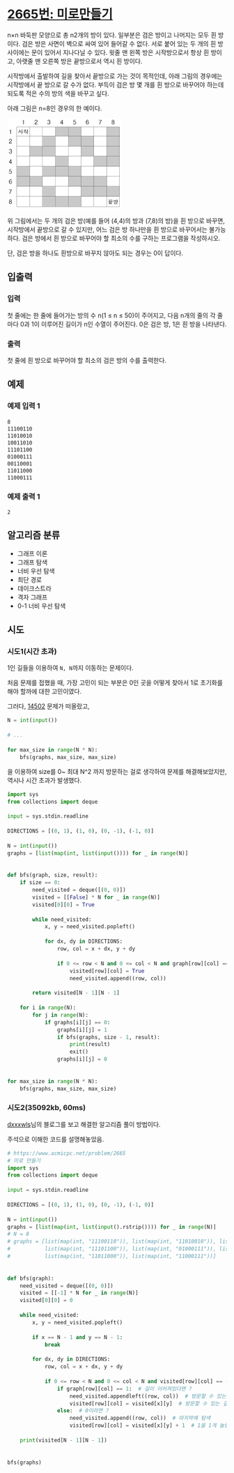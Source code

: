 # [2665번: 미로만들기](https://www.acmicpc.net/problem/2665)

n×n 바둑판 모양으로 총 n2개의 방이 있다. 일부분은 검은 방이고 나머지는 모두 흰 방이다. 검은 방은 사면이 벽으로 싸여 있어 들어갈 수 없다. 서로 붙어 있는 두 개의 흰 방 사이에는 문이 있어서 지나다닐 수
있다. 윗줄 맨 왼쪽 방은 시작방으로서 항상 흰 방이고, 아랫줄 맨 오른쪽 방은 끝방으로서 역시 흰 방이다.

시작방에서 출발하여 길을 찾아서 끝방으로 가는 것이 목적인데, 아래 그림의 경우에는 시작방에서 끝 방으로 갈 수가 없다. 부득이 검은 방 몇 개를 흰 방으로 바꾸어야 하는데 되도록 적은 수의 방의 색을 바꾸고 싶다.

아래 그림은 n=8인 경우의 한 예이다.

![img.png](images/2665.png)

위 그림에서는 두 개의 검은 방(예를 들어 (4,4)의 방과 (7,8)의 방)을 흰 방으로 바꾸면, 시작방에서 끝방으로 갈 수 있지만, 어느 검은 방 하나만을 흰 방으로 바꾸어서는 불가능하다. 검은 방에서 흰 방으로
바꾸어야 할 최소의 수를 구하는 프로그램을 작성하시오.

단, 검은 방을 하나도 흰방으로 바꾸지 않아도 되는 경우는 0이 답이다.

## 입출력

### 입력

첫 줄에는 한 줄에 들어가는 방의 수 n(1 ≤ n ≤ 50)이 주어지고, 다음 n개의 줄의 각 줄마다 0과 1이 이루어진 길이가 n인 수열이 주어진다. 0은 검은 방, 1은 흰 방을 나타낸다.

### 출력

첫 줄에 흰 방으로 바꾸어야 할 최소의 검은 방의 수를 출력한다.

## 예제

### 예제 입력 1

```text
8
11100110
11010010
10011010
11101100
01000111
00110001
11011000
11000111
```

### 예제 출력 1

```text
2
```

## 알고리즘 분류

- 그래프 이론
- 그래프 탐색
- 너비 우선 탐색
- 최단 경로
- 데이크스트라
- 격자 그래프
- 0-1 너비 우선 탐색

## 시도

### 시도1(시간 초과)

1인 길들을 이용하여 `N, N`까지 이동하는 문제이다.

처음 문제를 접했을 때, 가장 고민이 되는 부분은 0인 곳을 어떻게 찾아서 1로 초기화를 해야 할까에 대한 고민이였다.

그러다, [14502](./baekjoon_14502.md) 문제가 떠올랐고,  

```python
N = int(input())

# ...

for max_size in range(N * N):
    bfs(graphs, max_size, max_size)
```

을 이용하여 size를 0~ 최대 N^2 까지 방문하는 걸로 생각하여 문제를 해결해보았지만,
역시나 시간 초과가 발생했다.

```python
import sys
from collections import deque

input = sys.stdin.readline

DIRECTIONS = [(0, 1), (1, 0), (0, -1), (-1, 0)]

N = int(input())
graphs = [list(map(int, list(input()))) for _ in range(N)]


def bfs(graph, size, result):
    if size == 0:
        need_visited = deque([(0, 0)])
        visited = [[False] * N for _ in range(N)]
        visited[0][0] = True

        while need_visited:
            x, y = need_visited.popleft()

            for dx, dy in DIRECTIONS:
                row, col = x + dx, y + dy

                if 0 <= row < N and 0 <= col < N and graph[row][col] == 1 and not visited[row][col]:
                    visited[row][col] = True
                    need_visited.append((row, col))

        return visited[N - 1][N - 1]

    for i in range(N):
        for j in range(N):
            if graphs[i][j] == 0:
                graphs[i][j] = 1
                if bfs(graphs, size - 1, result):
                    print(result)
                    exit()
                graphs[i][j] = 0


for max_size in range(N * N):
    bfs(graphs, max_size, max_size)
```

### 시도2(35092kb, 60ms)

[dxxxwls](https://dxxxwls.tistory.com/98)님의 블로그를 보고 해결한 알고리즘 풀이 방법이다.

주석으로 이해한 코드를 설명해놓았음.

```python
# https://www.acmicpc.net/problem/2665
# 미로 만들기
import sys
from collections import deque

input = sys.stdin.readline

DIRECTIONS = [(0, 1), (1, 0), (0, -1), (-1, 0)]

N = int(input())
graphs = [list(map(int, list(input().rstrip()))) for _ in range(N)]
# N = 8
# graphs = [list(map(int, "11100110")), list(map(int, "11010010")), list(map(int, "10011010")),
#           list(map(int, "11101100")), list(map(int, "01000111")), list(map(int, "00110001")),
#           list(map(int, "11011000")), list(map(int, "11000111"))]


def bfs(graph):
    need_visited = deque([(0, 0)])
    visited = [[-1] * N for _ in range(N)]
    visited[0][0] = 0

    while need_visited:
        x, y = need_visited.popleft()

        if x == N - 1 and y == N - 1:
            break

        for dx, dy in DIRECTIONS:
            row, col = x + dx, y + dy

            if 0 <= row < N and 0 <= col < N and visited[row][col] == -1:  # 범위가 넘지 않고, 방문하지 않은 노드들에 대해 방문한다.
                if graph[row][col] == 1:  # 길이 이어져있다면 ?
                    need_visited.appendleft((row, col))  # 방문할 수 있는 길들을 이용하여 먼저 탐색하기 위해 appendleft
                    visited[row][col] = visited[x][y]  # 방문할 수 있는 길이기 때문에 따로 추가할 필요는 없다.
                else:  # 0이라면 ?
                    need_visited.append((row, col))  # 마지막에 탐색
                    visited[row][col] = visited[x][y] + 1  # 1을 1개 늘렸기 때문에, + 1

    print(visited[N - 1][N - 1])

    
bfs(graphs)
```
